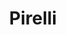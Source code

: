 ---
title: "Pirelli"
url: /ciudad-autonoma-de-buenos-aires/pirelli-avenida-francisco-beiro/
shop: Reifen
---